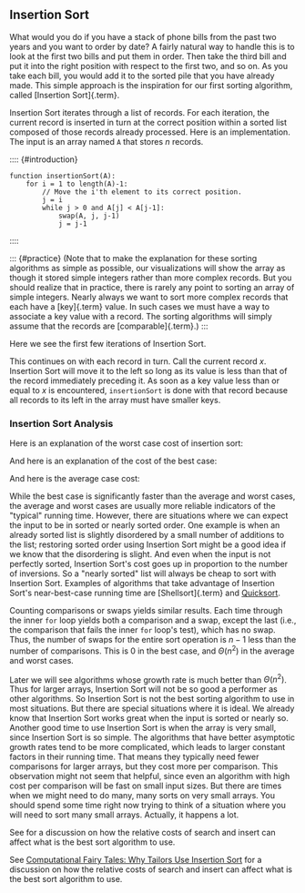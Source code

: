 
## Insertion Sort

What would you do if you have a stack of phone bills from the past two
years and you want to order by date? A fairly natural way to handle this
is to look at the first two bills and put them in order. Then take the
third bill and put it into the right position with respect to the first
two, and so on. As you take each bill, you would add it to the sorted
pile that you have already made. This simple approach is the inspiration
for our first sorting algorithm, called
[Insertion Sort]{.term}.

Insertion Sort iterates through a list of records. For each iteration,
the current record is inserted in turn at the correct position within a
sorted list composed of those records already processed. Here is an
implementation. The input is an array named `A` that stores $n$ records.

:::: {#introduction}

    function insertionSort(A):
        for i = 1 to length(A)-1:
            // Move the i'th element to its correct position.
            j = i
            while j > 0 and A[j] < A[j-1]:
                swap(A, j, j-1)
                j = j-1

::::

::: {#practice}
(Note that to make the explanation for these sorting algorithms as
simple as possible, our visualizations will show the array as though it
stored simple integers rather than more complex records. But you should
realize that in practice, there is rarely any point to sorting an array
of simple integers. Nearly always we want to sort more complex records
that each have a [key]{.term} value. In such cases we must have a way
to associate a key value with a record. The sorting
algorithms will simply assume that the records are
[comparable]{.term}.)
:::

Here we see the first few iterations of Insertion Sort.

<inlineav id="insertionsortCON" src="Sorting/insertionsortCON.js" name="Insertion Sort Slideshow"/>

This continues on with each record in turn. Call the current record $x$.
Insertion Sort will move it to the left so long as its value is less
than that of the record immediately preceding it. As soon as a key value
less than or equal to $x$ is encountered, `insertionSort` is done with
that record because all records to its left in the array must have
smaller keys.

<avembed id="insertionsortAV" src="Sorting/insertionsortAV.html" type="ss" name="Insertion Sort Visualization"/>

<avembed id="InssortPRO" src="Sorting/InssortPRO.html" type="ka" name="Insertion Sort Proficiency Exercise"/>

### Insertion Sort Analysis

Here is an explanation of the worst case cost of insertion sort:

<inlineav id="InsertionSortWorstCaseCON" src="Sorting/InsertionSortWorstCaseCON.js" name="Insertion Sort Worst Case Slideshow" links="Sorting/InsertionSortWorstCaseCON.css"/>

And here is an explanation of the cost of the best case:

<inlineav id="InsertionSortBestCaseCON" src="Sorting/InsertionSortBestCaseCON.js" name="Insertion Sort Best Case Slideshow" links="Sorting/InsertionSortBestCaseCON.css"/>

And here is the average case cost:

<inlineav id="InsertionSortAverageCaseCON" src="Sorting/InsertionSortAverageCaseCON.js" name="Insertion Sort Average Case Slideshow" links="Sorting/InsertionSortAverageCaseCON.css"/>

While the best case is significantly faster than the average and worst
cases, the average and worst cases are usually more reliable indicators
of the "typical" running time. However, there are situations where we
can expect the input to be in sorted or nearly sorted order. One example
is when an already sorted list is slightly disordered by a small number
of additions to the list; restoring sorted order using Insertion Sort
might be a good idea if we know that the disordering is slight. And even
when the input is not perfectly sorted, Insertion Sort's cost goes up
in proportion to the number of inversions. So a "nearly sorted" list
will always be cheap to sort with Insertion Sort. Examples of algorithms
that take advantage of Insertion Sort's near-best-case running time are
[Shellsort]{.term} and [Quicksort](#quicksort).

Counting comparisons or swaps yields similar results. Each time through
the inner `for` loop yields both a comparison and a swap, except the
last (i.e., the comparison that fails the inner `for` loop's test),
which has no swap. Thus, the number of swaps for the entire sort
operation is $n-1$ less than the number of comparisons. This is 0 in the
best case, and $\Theta(n^2)$ in the average and worst cases.

Later we will see algorithms whose growth rate is much better than
$\Theta(n^2)$. Thus for larger arrays, Insertion Sort will not be so
good a performer as other algorithms. So Insertion Sort is not the best
sorting algorithm to use in most situations. But there are special
situations where it is ideal. We already know that Insertion Sort works
great when the input is sorted or nearly so. Another good time to use
Insertion Sort is when the array is very small, since Insertion Sort is
so simple. The algorithms that have better asymptotic growth rates tend
to be more complicated, which leads to larger constant factors in their
running time. That means they typically need fewer comparisons for
larger arrays, but they cost more per comparison. This observation might
not seem that helpful, since even an algorithm with high cost per
comparison will be fast on small input sizes. But there are times when
we might need to do many, many sorts on very small arrays. You should
spend some time right now trying to think of a situation where you will
need to sort many small arrays. Actually, it happens a lot.

<avembed id="InssortSumm" src="Sorting/InssortSumm.html" type="ka" name="Insertion Sort Summary Exercise"/>

See for a discussion on how the relative costs of search and insert can
affect what is the best sort algorithm to use.

See [Computational Fairy Tales: Why Tailors Use Insertion Sort][FAIRYTALES] for a discussion on how the relative costs of
search and insert can affect what is the best sort algorithm to use.

[FAIRYTALES]: http://computationaltales.blogspot.com/2011/04/why-tailors-use-insertion-sort.html

